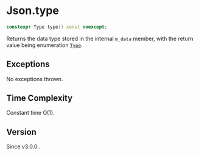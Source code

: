 # **Json.type**

```cpp
constexpr Type type() const noexcept;
```

Returns the data type stored in the internal `m_data` member, with the return value being enumeration [`Type`](../Type.md).

## Exceptions
No exceptions thrown.

## Time Complexity
Constant time O(1).

## Version

Since v3.0.0 .
